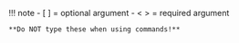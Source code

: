 !!! note
    - \[ ] = optional argument
    - < > = required argument

    **Do NOT type these when using commands!**